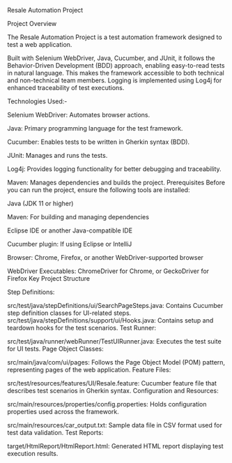 Resale Automation Project

Project Overview

The Resale Automation Project is a test automation framework designed to test a web application. 

Built with Selenium WebDriver, Java, Cucumber, and JUnit, it follows the Behavior-Driven Development (BDD) approach, enabling easy-to-read tests in natural language. This makes the framework accessible to both technical and non-technical team members. Logging is implemented using Log4j for enhanced traceability of test executions.


Technologies Used:-

Selenium WebDriver: Automates browser actions.

Java: Primary programming language for the test framework.

Cucumber: Enables tests to be written in Gherkin syntax (BDD).

JUnit: Manages and runs the tests.

Log4j: Provides logging functionality for better debugging and traceability.

Maven: Manages dependencies and builds the project.
Prerequisites
Before you can run the project, ensure the following tools are installed:

Java (JDK 11 or higher)

Maven: For building and managing dependencies

Eclipse IDE or another Java-compatible IDE

Cucumber plugin: If using Eclipse or IntelliJ

Browser: Chrome, Firefox, or another WebDriver-supported browser

WebDriver Executables: ChromeDriver for Chrome, or GeckoDriver for Firefox
Key Project Structure

Step Definitions:

src/test/java/stepDefinitions/ui/SearchPageSteps.java: Contains Cucumber step definition classes for UI-related steps.
src/test/java/stepDefinitions/support/ui/Hooks.java: Contains setup and teardown hooks for the test scenarios.
Test Runner:

src/test/java/runner/webRunner/TestUIRunner.java: Executes the test suite for UI tests.
Page Object Classes:

src/main/java/com/ui/pages: Follows the Page Object Model (POM) pattern, representing pages of the web application.
Feature Files:

src/test/resources/features/UI/Resale.feature: Cucumber feature file that describes test scenarios in Gherkin syntax.
Configuration and Resources:

src/main/resources/properties/config.properties: Holds configuration properties used across the framework.

src/main/resources/car_output.txt: Sample data file in CSV format used for test data validation.
Test Reports:

target/HtmlReport/HtmlReport.html: Generated HTML report displaying test execution results.